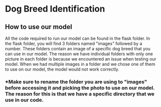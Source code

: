 # Dog Breed Identification

## How to use our model

All the code required to run our model can be found in the flask folder. In the flask folder, you will find 3 folders named "images" followed by a number. These folders contain an image of a specific dog breed that you can use in our model. The reason we have individual folders with only one picture in each folder is because we encountered an issue when testing our model. When we had multiple images in a folder and we chose one of them to use on our model, the model would not work correctly.

### *Make sure to rename the folder you are using to "images" before accessing it and picking the photo to use on our model. The reason for this is that we have a specific directory that we use in our code.
